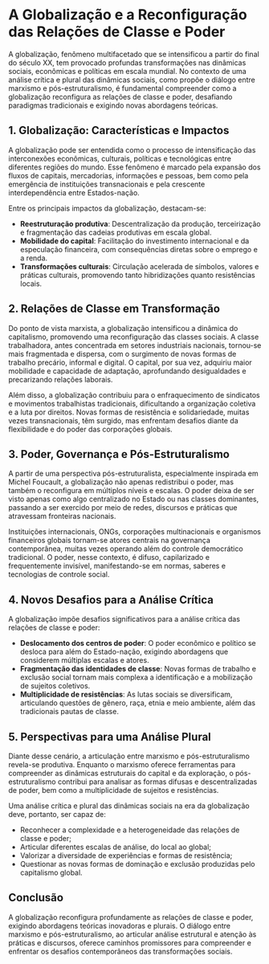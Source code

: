 # A Globalização e a Reconfiguração das Relações de Classe e Poder

A globalização, fenômeno multifacetado que se intensificou a partir do final do século XX, tem provocado profundas transformações nas dinâmicas sociais, econômicas e políticas em escala mundial. No contexto de uma análise crítica e plural das dinâmicas sociais, como propõe o diálogo entre marxismo e pós-estruturalismo, é fundamental compreender como a globalização reconfigura as relações de classe e poder, desafiando paradigmas tradicionais e exigindo novas abordagens teóricas.

## 1. Globalização: Características e Impactos

A globalização pode ser entendida como o processo de intensificação das interconexões econômicas, culturais, políticas e tecnológicas entre diferentes regiões do mundo. Esse fenômeno é marcado pela expansão dos fluxos de capitais, mercadorias, informações e pessoas, bem como pela emergência de instituições transnacionais e pela crescente interdependência entre Estados-nação.

Entre os principais impactos da globalização, destacam-se:

- **Reestruturação produtiva**: Descentralização da produção, terceirização e fragmentação das cadeias produtivas em escala global.
- **Mobilidade do capital**: Facilitação do investimento internacional e da especulação financeira, com consequências diretas sobre o emprego e a renda.
- **Transformações culturais**: Circulação acelerada de símbolos, valores e práticas culturais, promovendo tanto hibridizações quanto resistências locais.

## 2. Relações de Classe em Transformação

Do ponto de vista marxista, a globalização intensificou a dinâmica do capitalismo, promovendo uma reconfiguração das classes sociais. A classe trabalhadora, antes concentrada em setores industriais nacionais, tornou-se mais fragmentada e dispersa, com o surgimento de novas formas de trabalho precário, informal e digital. O capital, por sua vez, adquiriu maior mobilidade e capacidade de adaptação, aprofundando desigualdades e precarizando relações laborais.

Além disso, a globalização contribuiu para o enfraquecimento de sindicatos e movimentos trabalhistas tradicionais, dificultando a organização coletiva e a luta por direitos. Novas formas de resistência e solidariedade, muitas vezes transnacionais, têm surgido, mas enfrentam desafios diante da flexibilidade e do poder das corporações globais.

## 3. Poder, Governança e Pós-Estruturalismo

A partir de uma perspectiva pós-estruturalista, especialmente inspirada em Michel Foucault, a globalização não apenas redistribui o poder, mas também o reconfigura em múltiplos níveis e escalas. O poder deixa de ser visto apenas como algo centralizado no Estado ou nas classes dominantes, passando a ser exercido por meio de redes, discursos e práticas que atravessam fronteiras nacionais.

Instituições internacionais, ONGs, corporações multinacionais e organismos financeiros globais tornam-se atores centrais na governança contemporânea, muitas vezes operando além do controle democrático tradicional. O poder, nesse contexto, é difuso, capilarizado e frequentemente invisível, manifestando-se em normas, saberes e tecnologias de controle social.

## 4. Novos Desafios para a Análise Crítica

A globalização impõe desafios significativos para a análise crítica das relações de classe e poder:

- **Deslocamento dos centros de poder**: O poder econômico e político se desloca para além do Estado-nação, exigindo abordagens que considerem múltiplas escalas e atores.
- **Fragmentação das identidades de classe**: Novas formas de trabalho e exclusão social tornam mais complexa a identificação e a mobilização de sujeitos coletivos.
- **Multiplicidade de resistências**: As lutas sociais se diversificam, articulando questões de gênero, raça, etnia e meio ambiente, além das tradicionais pautas de classe.

## 5. Perspectivas para uma Análise Plural

Diante desse cenário, a articulação entre marxismo e pós-estruturalismo revela-se produtiva. Enquanto o marxismo oferece ferramentas para compreender as dinâmicas estruturais do capital e da exploração, o pós-estruturalismo contribui para analisar as formas difusas e descentralizadas de poder, bem como a multiplicidade de sujeitos e resistências.

Uma análise crítica e plural das dinâmicas sociais na era da globalização deve, portanto, ser capaz de:

- Reconhecer a complexidade e a heterogeneidade das relações de classe e poder;
- Articular diferentes escalas de análise, do local ao global;
- Valorizar a diversidade de experiências e formas de resistência;
- Questionar as novas formas de dominação e exclusão produzidas pelo capitalismo global.

## Conclusão

A globalização reconfigura profundamente as relações de classe e poder, exigindo abordagens teóricas inovadoras e plurais. O diálogo entre marxismo e pós-estruturalismo, ao articular análise estrutural e atenção às práticas e discursos, oferece caminhos promissores para compreender e enfrentar os desafios contemporâneos das transformações sociais.